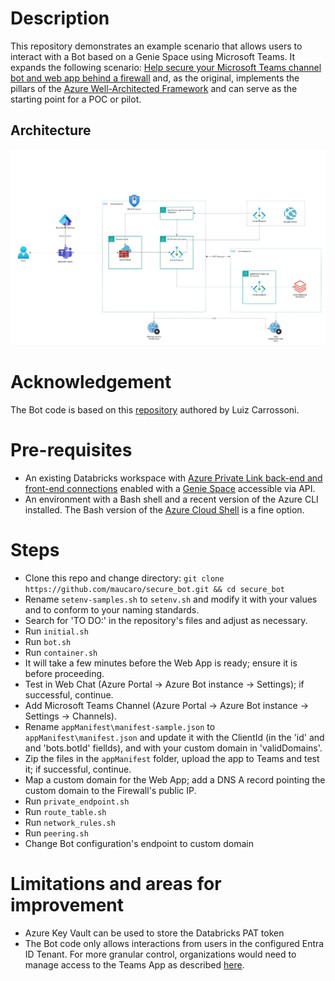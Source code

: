 # Description
This repository demonstrates an example scenario that allows users to interact with a Bot based on a Genie Space using Microsoft Teams. It expands the following scenario: [Help secure your Microsoft Teams channel bot and web app behind a firewall](https://learn.microsoft.com/en-us/azure/architecture/example-scenario/teams/securing-bot-teams-channel) and, as the original, implements the pillars of the [Azure Well-Architected Framework](https://learn.microsoft.com/en-us/azure/well-architected/) and can serve as the starting point for a POC or pilot.

## Architecture
![architecture](Genie-Teams.jpeg)

# Acknowledgement
The Bot code is based on this [repository](https://github.com/carrossoni/DatabricksGenieBOT/tree/main) authored by Luiz Carrossoni.  

# Pre-requisites
- An existing Databricks workspace with [Azure Private Link back-end and front-end connections](https://learn.microsoft.com/en-us/azure/databricks/security/network/classic/private-link) enabled with a [Genie Space](https://learn.microsoft.com/en-us/azure/databricks/genie/set-up) accessible via API.
- An environment with a Bash shell and a recent version of the Azure CLI installed. The Bash version of the [Azure Cloud Shell](https://azure.microsoft.com/en-us/get-started/azure-portal/cloud-shell) is a fine option. 

# Steps
- Clone this repo and change directory: `git clone https://github.com/maucaro/secure_bot.git && cd secure_bot`
- Rename `setenv-samples.sh` to `setenv.sh` and modify it with your values and to conform to your naming standards. 
- Search for 'TO DO:' in the repository's files and adjust as necessary.
- Run `initial.sh`
- Run `bot.sh`
- Run `container.sh`
- It will take a few minutes before the Web App is ready; ensure it is before proceeding. 
- Test in Web Chat (Azure Portal -> Azure Bot instance -> Settings); if successful, continue.
- Add Microsoft Teams Channel (Azure Portal -> Azure Bot instance -> Settings -> Channels).
- Rename `appManifest\manifest-sample.json` to `appManifest\manifest.json` and update it with the ClientId (in the 'id' and and 'bots.botId' fiellds), and with your custom domain in 'validDomains'.
- Zip the files in the `appManifest` folder, upload the app to Teams and test it; if successful, continue.
- Map a custom domain for the Web App; add a DNS A record pointing the custom domain to the Firewall's public IP. 
- Run `private_endpoint.sh`
- Run `route_table.sh`
- Run `network_rules.sh`
- Run `peering.sh`
- Change Bot configuration's endpoint to custom domain

# Limitations and areas for improvement
- Azure Key Vault can be used to store the Databricks PAT token
- The Bot code only allows interactions from users in the configured Entra ID Tenant. For more granular control, organizations would need to manage access to the Teams App as described [here](https://learn.microsoft.com/en-us/microsoftteams/app-centric-management).
